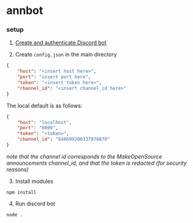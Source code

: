 # annbot

### setup
1. [Create and authenticate Discord
   bot](https://discord.com/developers/docs/topics/oauth2)

2. Create `config.json` in the main directory
```json
{
    "host": "<insert host here>",
    "port": "insert port here",
	"token": "<insert token here>",
    "channel_id": "<insert channel_id here>"
}
```

The local default is as follows:
```json
{
    "host": "localhost",
    "port": "8000",
    "token": "<token>",
    "channel_id": "848699200337870878"
}

```
*note that the channel id corresponds to the MakeOpenSource announcements
channel_id, and that the token is redacted (for security reasons)*

3. Install modules
```
npm install
```

4. Run discord bot
```
node .
```
